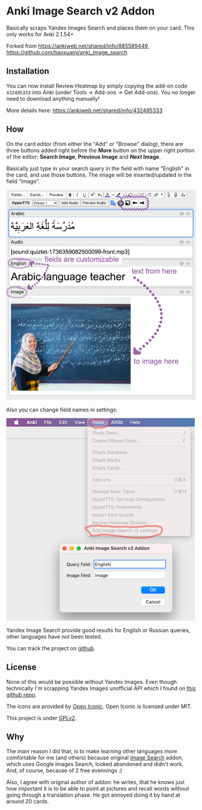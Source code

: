# Anki Image Search v2 Addon
Basically scraps Yandex Images Search and places them on your card.
This only works for Anki 2.1.54+

Forked from https://ankiweb.net/shared/info/885589449, https://github.com/haoxuany/anki_image_search

## Installation

You can now install Review Heatmap by simply copying the add-on code `432495333` into Anki (under Tools → Add-ons → Get Add-ons). You no longer need to download anything manually!

More details here: https://ankiweb.net/shared/info/432495333

## How
On the card editor (from either the "Add" or "Browse" dialog), there are three buttons added right before the **More** button on the upper right portion of the editor: **Search Image**, **Previous Image** and **Next Image**.

Basically just type in your search query in the field with name "English" in the card, and use those buttons. The image will be inserted/updated in the field "Image".

![Example](./images/example.png)

Also you can change field names in settings:

![Settings](./images/settings.png)

Yandex Image Search provide good results for English or Russian queries, other languages have not been tested.

You can track the project on [github](https://github.com/nerevar/anki_image_search_v2).

## License

None of this would be possible without Yandex Images. Even though technically I'm scrapping Yandex Images unofficial API which I found on [this github repo](https://github.com/rauschmerscen/yandex-pictures/blob/5a36786d88dbbd30cda123aab525039216c316ff/src/utils/create-url.js#L22).

The icons are provided by [Open Iconic](https://useiconic.com/open). Open Iconic is licensed under MIT.

This project is under [GPLv2](./LICENSE).

## Why
The main reason I did that, is to make learning other languages more comfortable for me (and others) because original [Image Search](https://ankiweb.net/shared/info/885589449) addon, which uses Google Images Search, looked abandoned and didn't work.
And, of course, because of 2 free evennings :)

Also, I agree with original author of addon: he writes, that he knows just how important it is to be able to point at pictures and recall words without going through a translation phase. He got annoyed doing it by hand at around 20 cards.

